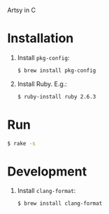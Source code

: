 Artsy in C

# Installation

1. Install `pkg-config`:

   ```bash
   $ brew install pkg-config
   ```

1. Install Ruby. E.g.:

   ```bash
   $ ruby-install ruby 2.6.3
   ```

# Run

```bash
$ rake -s
```

# Development

1. Install `clang-format`:

   ```bash
   $ brew install clang-format
   ```

